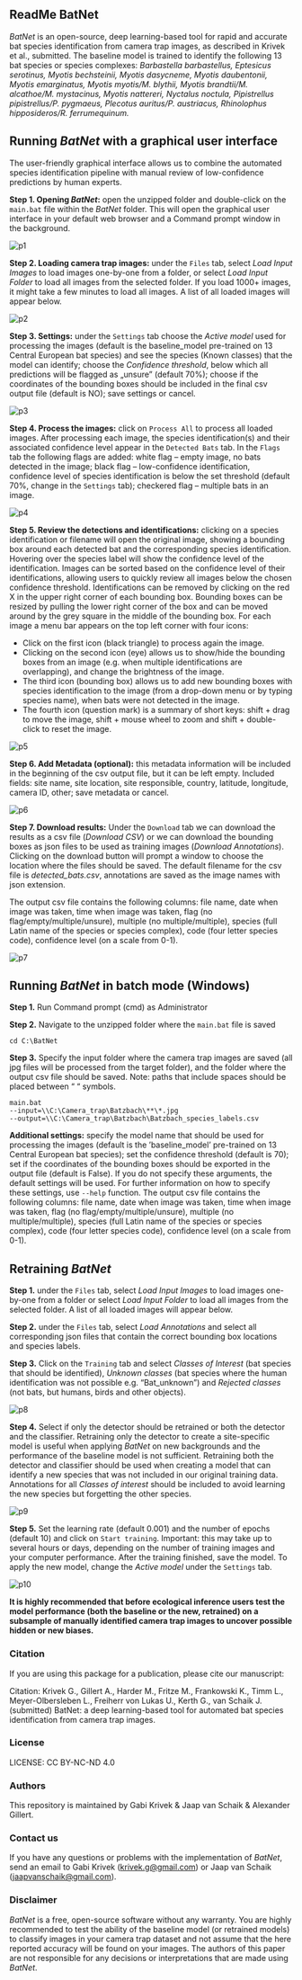 
## ReadMe BatNet

*BatNet* is an open-source, deep learning-based tool for rapid and accurate bat species identification from camera trap images, as described in Krivek et al., submitted. The baseline model is trained to identify the following 13 bat species or species complexes: *Barbastella barbastellus, Eptesicus serotinus, Myotis bechsteinii, Myotis dasycneme, Myotis daubentonii, Myotis emarginatus, Myotis myotis/M. blythii, Myotis brandtii/M. alcathoe/M. mystacinus, Myotis nattereri, Nyctalus noctula, Pipistrellus pipistrellus/P. pygmaeus, Plecotus auritus/P. austriacus, Rhinolophus hipposideros/R. ferrumequinum.*

## Running *BatNet* with a graphical user interface 
The user-friendly graphical interface allows us to combine the automated species identification pipeline with manual review of low-confidence predictions by human experts.

**Step 1. Opening *BatNet*:** open the unzipped folder and double-click on the `main.bat` file within the *BatNet* folder. This will open the graphical user interface in your default web browser and a Command prompt window in the background.

![p1](https://user-images.githubusercontent.com/79314212/207560959-91c31490-99da-4c5d-a6c7-06dbfa88bb81.png)



**Step 2. Loading camera trap images:** under the `Files` tab, select *Load Input Images* to load images one-by-one from a folder, or select *Load Input Folder* to load all images from the selected folder. If you load 1000+ images, it might take a few minutes to load all images. A list of all loaded images will appear below.

![p2](https://user-images.githubusercontent.com/79314212/207564616-ba584b25-8352-4da6-bff6-0788b438bdfe.png)



**Step 3. Settings:** under the `Settings` tab choose the *Active model* used for processing the images (default is the baseline_model pre-trained on 13 Central European bat species) and see the species (Known classes) that the model can identify; choose the *Confidence threshold*, below which all predictions will be flagged as „unsure” (default 70%); choose if the coordinates of the bounding boxes should be included in the final csv output file (default is NO); save settings or cancel.

![p3](https://user-images.githubusercontent.com/79314212/207561558-48fb015c-20fd-4570-8399-a2dd54022d03.png)



**Step 4. Process the images:** click on `Process All` to process all loaded images. After processing each image, the species identification(s) and their associated confidence level appear in the `Detected Bats` tab. In the `Flags` tab the following flags are added: white flag – empty image, no bats detected in the image; black flag – low-confidence identification, confidence level of species identification is below the set threshold (default 70%, change in the `Settings` tab); checkered flag – multiple bats in an image. 
 
 ![p4](https://user-images.githubusercontent.com/79314212/207562335-3e878419-04e5-4615-b728-d9bd1bf646b6.png)
 
 
 
**Step 5. Review the detections and identifications:** clicking on a species identification or filename will open the original image, showing a bounding box around each detected bat and the corresponding species identification. Hovering over the species label will show the confidence level of the identification. Images can be sorted based on the confidence level of their identifications, allowing users to quickly review all images below the chosen confidence threshold. Identifications can be removed by clicking on the red X in the upper right corner of each bounding box. Bounding boxes can be resized by pulling the lower right corner of the box and can be moved around by the grey square in the middle of the bounding box. For each image a menu bar appears on the top left corner with four icons:
-	Click on the first icon (black triangle) to process again the image.
-	Clicking on the second icon (eye) allows us to show/hide the bounding boxes from an image (e.g. when multiple identifications are overlapping), and change the brightness of the image.
-	The third icon (bounding box) allows us to add new bounding boxes with species identification to the image (from a drop-down menu or by typing species name), when bats were not detected in the image. 
-	The fourth icon (question mark) is a summary of short keys: shift + drag to move the image, shift + mouse wheel to zoom and shift + double-click to reset the image. 
 
![p5](https://user-images.githubusercontent.com/79314212/207563431-2c1a1d7f-5ed1-4f74-8a37-4cdea95c0ede.png)



**Step 6. Add Metadata (optional):** this metadata information will be included in the beginning of the csv output file, but it can be left empty. Included fields: site name, site location, site responsible, country, latitude, longitude, camera ID, other; save metadata or cancel.
 
  ![p6](https://user-images.githubusercontent.com/79314212/207563848-ba4c8411-aff7-4576-b2f5-68b73f738a36.png)



**Step 7. Download results:** Under the `Download` tab we can download the results as a csv file  (*Download CSV*) or we can download the bounding boxes as json files to be used as training images (*Download Annotations*). Clicking on the download button will prompt a window to choose the location where the files should be saved. The default filename for the csv file is *detected_bats.csv*, annotations are saved as the image names with json extension.
 
The output csv file contains the following columns: file name, date when image was taken, time when image was taken, flag (no flag/empty/multiple/unsure), multiple (no multiple/multiple), species (full Latin name of the species or species complex), code (four letter species code), confidence level (on a scale from 0-1).

![p7](https://user-images.githubusercontent.com/79314212/207564272-f21186a4-35e9-462a-9d8f-0fe93f6ddd83.png)





## Running *BatNet* in batch mode (Windows)
**Step 1.** Run Command prompt (cmd) as Administrator

**Step 2.** Navigate to the unzipped folder where the `main.bat` file is saved 
```
cd C:\BatNet
```

**Step 3.** Specify the input folder where the camera trap images are saved (all jpg files will be processed from the target folder), and the folder where the output csv file should be saved. Note: paths that include spaces should be placed between “ “ symbols.
```
main.bat 
--input=\\C:\Camera_trap\Batzbach\**\*.jpg 
--output=\\C:\Camera_trap\Batzbach\Batzbach_species_labels.csv
```

**Additional settings:** specify the model name that should be used for processing the images (default is the ’baseline_model’ pre-trained on 13 Central European bat species); set the confidence threshold (default is 70); set if the coordinates of the bounding boxes should be exported in the output file (default is False). If you do not specify these arguments, the default settings will be used. For further information on how to specify these settings, use `--help` function.
The output csv file contains the following columns: file name, date when image was taken, time when image was taken, flag (no flag/empty/multiple/unsure), multiple (no multiple/multiple), species (full Latin name of the species or species complex), code (four letter species code), confidence level (on a scale from 0-1).



## Retraining *BatNet*
**Step 1.** under the `Files` tab, select *Load Input Images* to load images one-by-one from a folder or select *Load Input Folder* to load all images from the selected folder. A list of all loaded images will appear below.
 
**Step 2.** under the `Files` tab, select *Load Annotations* and select all corresponding json files that contain the correct bounding box locations and species labels.
 
**Step 3.** Click on the `Training` tab and select *Classes of Interest* (bat species that should be identified), *Unknown classes* (bat species where the human identification was not possible e.g. “Bat_unknown”) and *Rejected classes* (not bats, but humans, birds and other objects).
 
 ![p8](https://user-images.githubusercontent.com/79314212/207565352-4e01ef21-df82-4e80-bc3d-6b511e28ea29.png)
 
 
 
**Step 4.** Select if only the detector should be retrained or both the detector and the classifier. Retraining only the detector to create a site-specific model is useful when applying *BatNet* on new backgrounds and the performance of the baseline model is not sufficient. Retraining both the detector and classifier should be used when creating a model that can identify a new species that was not included in our original training data. Annotations for all *Classes of interest* should be included to avoid learning the new species but forgetting the other species. 

![p9](https://user-images.githubusercontent.com/79314212/207565620-a8fcf9b1-682e-4a9c-a7c8-0a7543f0dc56.png)


 
**Step 5.** Set the learning rate (default 0.001) and the number of epochs (default 10) and click on `Start training`. Important: this may take up to several hours or days, depending on the number of training images and your computer performance. After the training finished, save the model. To apply the new model, change the *Active model* under the `Settings` tab. 
 
 ![p10](https://user-images.githubusercontent.com/79314212/207565707-214ebcd7-6611-43d6-aa31-8a20c9ba0bde.png)
 
 
 
**It is highly recommended that before ecological inference users test the model performance (both the baseline or the new, retrained) on a subsample of manually identified camera trap images to uncover possible hidden or new biases.**



### Citation
If you are using this package for a publication, please cite our manuscript:

Citation: Krivek G., Gillert A., Harder M., Fritze M., Frankowski K., Timm L., Meyer-Olbersleben L., Freiherr von Lukas U., Kerth G., van Schaik J. (submitted) BatNet: a deep learning-based tool for automated bat species identification from camera trap images.

### License
LICENSE: CC BY-NC-ND 4.0

### Authors
This repository is maintained by Gabi Krivek & Jaap van Schaik & Alexander Gillert.

### Contact us
If you have any questions or problems with the implementation of *BatNet*, send an email to Gabi Krivek (krivek.g@gmail.com) or Jaap van Schaik (jaapvanschaik@gmail.com).

### Disclaimer
 *BatNet* is a free, open-source software without any warranty. You are highly recommended to test the ability of the baseline model (or retrained models) to classify images in your camera trap dataset and not assume that the here reported accuracy will be found on your images. The authors of this paper are not responsible for any decisions or interpretations that are made using *BatNet*.


